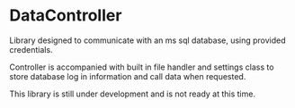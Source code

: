 # DataController
Library designed to communicate with an ms sql database, using provided credentials.

Controller is accompanied with built in file handler and settings class to store database log in information and call data when requested.

This library is still under development and is not ready at this time.
